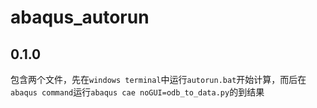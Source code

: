 # abaqus_autorun

## 0.1.0

包含两个文件，先在`windows terminal`中运行`autorun.bat`开始计算，而后在`abaqus command`运行`abaqus cae noGUI=odb_to_data.py`的到结果